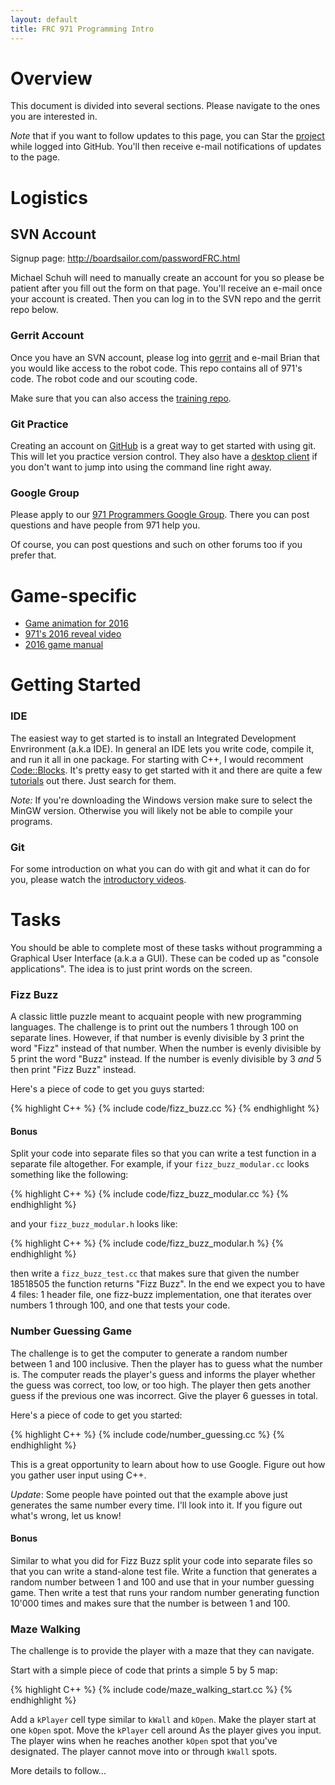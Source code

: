 ```yaml
---
layout: default
title: FRC 971 Programming Intro
---
```


Overview
================================================================================
This document is divided into several sections. Please navigate to the ones you
are interested in.

*Note* that if you want to follow updates to this page, you can Star the
[project](https://github.com/philsc/frc971-programming-intro) while logged into
GitHub.  You'll then receive e-mail notifications of updates to the page.

Logistics
================================================================================

## SVN Account
Signup page: <http://boardsailor.com/passwordFRC.html>

Michael Schuh will need to manually create an account for you so please be
patient after you fill out the form on that page. You'll receive an e-mail once
your account is created. Then you can log in to the SVN repo and the gerrit
repo below.

### Gerrit Account
Once you have an SVN account, please log into
[gerrit](https://robotics.mvla.net/gerrit/#/) and e-mail Brian that you would
like access to the robot code. This repo contains all of 971's code. The robot
code and our scouting code.

Make sure that you can also access the [training
repo](https://robotics.mvla.net/gerrit/#/admin/projects/training).

### Git Practice
Creating an account on [GitHub](https://github.com/) is a great way to get
started with using git. This will let you practice version control. They also
have a [desktop client](https://desktop.github.com/) if you don't want to jump
into using the command line right away.

### Google Group
Please apply to our [971 Programmers Google
Group](https://groups.google.com/forum/#!forum/frcteam971programmers). There
you can post questions and have people from 971 help you.

Of course, you can post questions and such on other forums too if you prefer
that.

Game-specific
================================================================================

- [Game animation for 2016](https://www.youtube.com/watch?v=VqOKzoHJDjA)
- [971's 2016 reveal video](https://www.youtube.com/watch?v=CMX4ynSQsyI)
- [2016 game
  manual](http://www.firstinspires.org/resource-library/frc/competition-manual-qa-system)

Getting Started
================================================================================

### IDE
The easiest way to get started is to install an Integrated Development
Envrironment (a.k.a IDE). In general an IDE lets you write code, compile it,
and run it all in one package. For starting with C++, I would recomment
[Code::Blocks](http://www.codeblocks.org/). It's pretty easy to get started
with it and there are quite a few
[tutorials](http://www.cplusplus.com/doc/tutorial/introduction/codeblocks/) out
there. Just search for them.

*Note:* If you're downloading the Windows version make sure to select the MinGW
version. Otherwise you will likely not be able to compile your programs.

### Git
For some introduction on what you can do with git and what it can do for you,
please watch the [introductory videos](https://git-scm.com/videos).

Tasks
================================================================================
You should be able to complete most of these tasks without programming a
Graphical User Interface (a.k.a a GUI). These can be coded up as "console
applications". The idea is to just print words on the screen.

### Fizz Buzz
A classic little puzzle meant to acquaint people with new programming
languages. The challenge is to print out the numbers 1 through 100 on separate
lines. However, if that number is evenly divisible by 3 print the word "Fizz"
instead of that number. When the number is evenly divisible by 5 print the word
"Buzz" instead. If the number is evenly divisible by 3 _and_ 5 then print "Fizz
Buzz" instead.

Here's a piece of code to get you guys started:

{% highlight C++ %}
{% include code/fizz_buzz.cc %}
{% endhighlight %}

#### Bonus
Split your code into separate files so that you can write a test function in a
separate file altogether. For example, if your `fizz_buzz_modular.cc` looks
something like the following:

{% highlight C++ %}
{% include code/fizz_buzz_modular.cc %}
{% endhighlight %}

and your `fizz_buzz_modular.h` looks like:

{% highlight C++ %}
{% include code/fizz_buzz_modular.h %}
{% endhighlight %}

then write a `fizz_buzz_test.cc` that makes sure that given the number 18518505
the function returns "Fizz Buzz".  In the end we expect you to have 4 files: 1
header file, one fizz-buzz implementation, one that iterates over numbers 1
through 100, and one that tests your code.

### Number Guessing Game
The challenge is to get the computer to generate a random number between 1 and
100 inclusive. Then the player has to guess what the number is. The computer
reads the player's guess and informs the player whether the guess was correct,
too low, or too high. The player then gets another guess if the previous one
was incorrect. Give the player 6 guesses in total.

Here's a piece of code to get you started:

{% highlight C++ %}
{% include code/number_guessing.cc %}
{% endhighlight %}

This is a great opportunity to learn about how to use Google. Figure out how
you gather user input using C++.

_Update_: Some people have pointed out that the example above just generates
the same number every time. I'll look into it. If you figure out what's wrong,
let us know!

#### Bonus
Similar to what you did for Fizz Buzz split your code into separate files so
that you can write a stand-alone test file. Write a function that generates a
random number between 1 and 100 and use that in your number guessing game. Then
write a test that runs your random number generating function 10'000 times and
makes sure that the number is between 1 and 100.

### Maze Walking
The challenge is to provide the player with a maze that they can navigate.

Start with a simple piece of code that prints a simple 5 by 5 map:

{% highlight C++ %}
{% include code/maze_walking_start.cc %}
{% endhighlight %}

Add a `kPlayer` cell type similar to `kWall` and `kOpen`. Make the player start
at one `kOpen` spot. Move the `kPlayer` cell around As the player gives you
input. The player wins when he reaches another `kOpen` spot that you've
designated. The player cannot move into or through `kWall` spots.

More details to follow...
